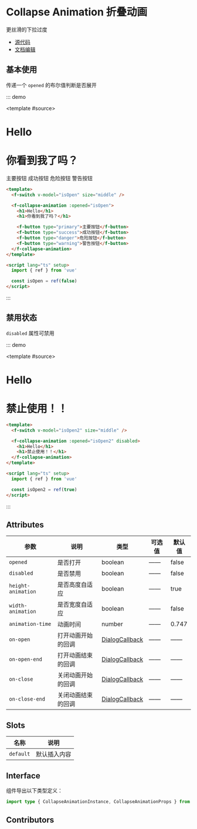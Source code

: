 # Collapse Animation 折叠动画

更丝滑的下拉过度

- [源代码](https://github.com/FightingDesign/fighting-design/tree/master/packages/fighting-design/collapse-animation)
- [文档编辑](https://github.com/FightingDesign/fighting-design/blob/master/docs/components/collapse-animation.md)

## 基本使用

传递一个 `opened` 的布尔值判断是否展开

::: demo

<template #source>
<f-switch v-model="isOpen" size="middle" />

<f-collapse-animation :opened="isOpen">
<h1>Hello</h1>
<h1>你看到我了吗？</h1>

<f-button type="primary">主要按钮</f-button>
<f-button type="success">成功按钮</f-button>
<f-button type="danger">危险按钮</f-button>
<f-button type="warning">警告按钮</f-button>
</f-collapse-animation>
</template>

```html
<template>
  <f-switch v-model="isOpen" size="middle" />

  <f-collapse-animation :opened="isOpen">
    <h1>Hello</h1>
    <h1>你看到我了吗？</h1>

    <f-button type="primary">主要按钮</f-button>
    <f-button type="success">成功按钮</f-button>
    <f-button type="danger">危险按钮</f-button>
    <f-button type="warning">警告按钮</f-button>
  </f-collapse-animation>
</template>

<script lang="ts" setup>
  import { ref } from 'vue'

  const isOpen = ref(false)
</script>
```

:::

## 禁用状态

`disabled` 属性可禁用

::: demo

<template #source>
<f-switch v-model="isOpen2" size="middle" />

<f-collapse-animation :opened="isOpen2" disabled>
<h1>Hello</h1>
<h1>禁止使用！！</h1>
</f-collapse-animation>
</template>

```html
<template>
  <f-switch v-model="isOpen2" size="middle" />

  <f-collapse-animation :opened="isOpen2" disabled>
    <h1>Hello</h1>
    <h1>禁止使用！！</h1>
  </f-collapse-animation>
</template>

<script lang="ts" setup>
  import { ref } from 'vue'

  const isOpen2 = ref(true)
</script>
```

:::

## Attributes

| 参数               | 说明               | 类型                                                                | 可选值 | 默认值 |
| ------------------ | ------------------ | ------------------------------------------------------------------- | ------ | ------ |
| `opened`           | 是否打开           | boolean                                                             | ——     | false  |
| `disabled`         | 是否禁用           | boolean                                                             | ——     | false  |
| `height-animation` | 是否高度自适应     | boolean                                                             | ——     | true   |
| `width-animation`  | 是否宽度自适应     | boolean                                                             | ——     | false  |
| `animation-time`   | 动画时间           | number                                                              | ——     | 0.747  |
| `on-open`          | 打开动画开始的回调 | <a href="/components/dialog.html#dialogcallback">DialogCallback</a> | ——     | ——     |
| `on-open-end`      | 打开动画结束的回调 | <a href="/components/dialog.html#dialogcallback">DialogCallback</a> | ——     | ——     |
| `on-close`         | 关闭动画开始的回调 | <a href="/components/dialog.html#dialogcallback">DialogCallback</a> | ——     | ——     |
| `on-close-end`     | 关闭动画结束的回调 | <a href="/components/dialog.html#dialogcallback">DialogCallback</a> | ——     | ——     |

## Slots

| 名称      | 说明         |
| --------- | ------------ |
| `default` | 默认插入内容 |

## Interface

组件导出以下类型定义：

```ts
import type { CollapseAnimationInstance, CollapseAnimationProps } from 'fighting-design'
```

## Contributors

<a href="https://github.com/Tyh2001" target="_blank">
  <f-avatar round src="https://avatars.githubusercontent.com/u/73180970?v=4" />
</a>

<script lang="ts" setup>
  import { ref } from 'vue'

  const isOpen = ref(false)
  const isOpen2 = ref(true)
</script>
